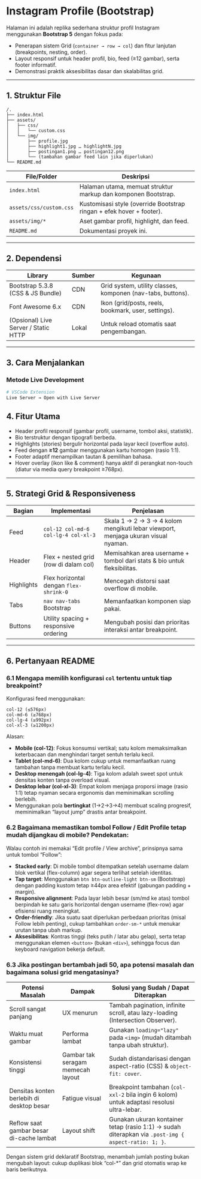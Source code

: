 # Instagram Profile (Bootstrap)

Halaman ini adalah replika sederhana struktur profil Instagram menggunakan **Bootstrap 5** dengan fokus pada:
- Penerapan sistem Grid (`container → row → col`) dan fitur lanjutan (breakpoints, nesting, order).
- Layout responsif untuk header profil, bio, feed (≥12 gambar), serta footer informatif.
- Demonstrasi praktik aksesibilitas dasar dan skalabilitas grid.

---

## 1. Struktur File

```
/.
├── index.html
├── assets/
│   ├── css/
│   │   └── custom.css
│   └── img/
│       ├── profile.jpg
│       ├── highlight1.jpg … highlightN.jpg
│       ├── postingan1.png … postingan12.png
│       └── (tambahan gambar feed lain jika diperlukan)
└── README.md

```

| File/Folder | Deskripsi |
|-------------|-----------|
| `index.html` | Halaman utama, memuat struktur markup dan komponen Bootstrap. |
| `assets/css/custom.css` | Kustomisasi style (override Bootstrap ringan + efek hover + footer). |
| `assets/img/*` | Aset gambar profil, highlight, dan feed. |
| `README.md` | Dokumentasi proyek ini. |

---

## 2. Dependensi

| Library | Sumber | Kegunaan |
|---------|--------|----------|
| Bootstrap 5.3.8 (CSS & JS Bundle) | CDN | Grid system, utility classes, komponen (nav-tabs, buttons). |
| Font Awesome 6.x | CDN | Ikon (grid/posts, reels, bookmark, user, settings). |
| (Opsional) Live Server / Static HTTP | Lokal | Untuk reload otomatis saat pengembangan. |

---

## 3. Cara Menjalankan

### Metode Live Development
```bash
# VSCode Extension
Live Server → Open with Live Server
```

## 4. Fitur Utama

- Header profil responsif (gambar profil, username, tombol aksi, statistik).
- Bio terstruktur dengan tipografi berbeda.
- Highlights (stories) bergulir horizontal pada layar kecil (overflow auto).
- Feed dengan **≥12** gambar menggunakan kartu homogen (rasio 1:1).
- Footer adaptif menampilkan tautan & pemilihan bahasa.
- Hover overlay (ikon like & comment) hanya aktif di perangkat non-touch (diatur via media query breakpoint ≥768px).

---

## 5. Strategi Grid & Responsiveness

| Bagian | Implementasi | Penjelasan |
|--------|--------------|-----------|
| Feed | `col-12 col-md-6 col-lg-4 col-xl-3` | Skala 1 → 2 → 3 → 4 kolom mengikuti lebar viewport, menjaga ukuran visual nyaman. |
| Header | Flex + nested grid (row di dalam col) | Memisahkan area username + tombol dari stats & bio untuk fleksibilitas. |
| Highlights | Flex horizontal dengan `flex-shrink-0` | Mencegah distorsi saat overflow di mobile. |
| Tabs | `nav nav-tabs` Bootstrap | Memanfaatkan komponen siap pakai. |
| Buttons | Utility spacing + responsive ordering | Mengubah posisi dan prioritas interaksi antar breakpoint. |

---

## 6. Pertanyaan README

### 6.1 Mengapa memilih konfigurasi `col` tertentu untuk tiap breakpoint?

Konfigurasi feed menggunakan:
```
col-12 (≤576px)
col-md-6 (≥768px)
col-lg-4 (≥992px)
col-xl-3 (≥1200px)
```
Alasan:
- **Mobile (col-12)**: Fokus konsumsi vertikal; satu kolom memaksimalkan keterbacaan dan menghindari target sentuh terlalu kecil.
- **Tablet (col-md-6)**: Dua kolom cukup untuk memanfaatkan ruang tambahan tanpa membuat kartu terlalu kecil.
- **Desktop menengah (col-lg-4)**: Tiga kolom adalah sweet spot untuk densitas konten tanpa overload visual.
- **Desktop lebar (col-xl-3)**: Empat kolom menjaga proporsi image (rasio 1:1) tetap nyaman secara ergonomis dan meminimalkan scrolling berlebih.
- Menggunakan pola **bertingkat** (1→2→3→4) membuat scaling progresif, meminimalkan “layout jump” drastis antar breakpoint.

### 6.2 Bagaimana memastikan tombol Follow / Edit Profile tetap mudah dijangkau di mobile? Pendekatan:

Walau contoh ini memakai “Edit profile / View archive”, prinsipnya sama untuk tombol “Follow”:
- **Stacked early**: Di mobile tombol ditempatkan setelah username dalam blok vertikal (flex-column) agar segera terlihat setelah identitas.
- **Tap target**: Menggunakan `btn btn-outline-light btn-sm` (Bootstrap) dengan padding kustom tetap ≥44px area efektif (gabungan padding + margin).
- **Responsive alignment**: Pada layar lebih besar (sm/md ke atas) tombol berpindah ke satu garis horizontal dengan username (flex-row) agar efisiensi ruang meningkat.
- **Order-friendly**: Jika suatu saat diperlukan perbedaan prioritas (misal Follow lebih penting), cukup tambahkan `order-sm-*` untuk menukar urutan tanpa ubah markup.
- **Aksesibilitas**: Kontras tinggi (teks putih / latar abu gelap), serta tetap menggunakan elemen `<button>` (bukan `<div>`), sehingga focus dan keyboard navigation bekerja default.

### 6.3 Jika postingan bertambah jadi 50, apa potensi masalah dan bagaimana solusi grid mengatasinya?

| Potensi Masalah | Dampak | Solusi yang Sudah / Dapat Diterapkan |
|------------------|--------|--------------------------------------|
| Scroll sangat panjang | UX menurun | Tambah pagination, infinite scroll, atau lazy-loading (Intersection Observer). |
| Waktu muat gambar | Performa lambat | Gunakan `loading="lazy"` pada `<img>` (mudah ditambah tanpa ubah struktur). |
| Konsistensi tinggi | Gambar tak seragam memecah layout | Sudah distandarisasi dengan aspect-ratio (CSS) & `object-fit: cover`. |
| Densitas konten berlebih di desktop besar | Fatigue visual | Breakpoint tambahan (`col-xxl-2` bila ingin 6 kolom) untuk adaptasi resolusi ultra-lebar. |
| Reflow saat gambar besar di-cache lambat | Layout shift | Gunakan ukuran kontainer tetap (rasio 1:1) → sudah diterapkan via `.post-img { aspect-ratio: 1; }`. |

Dengan sistem grid deklaratif Bootstrap, menambah jumlah posting bukan mengubah layout: cukup duplikasi blok “col-*” dan grid otomatis wrap ke baris berikutnya.
